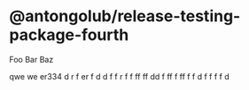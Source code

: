 # @antongolub/release-testing-package-fourth

Foo Bar Baz

qwe we er334 d r f er f d d f f r f f ff  ff dd f ff f ff f f d f f f f d
